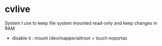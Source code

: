 cvlive
======

System I use to keep file system mounted read-only and keep changes in RAM

- disable it : mount /dev/mapper/altroot + touch noportas 
